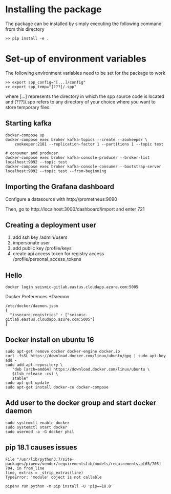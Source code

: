 # Installing the package

The package can be installed by simply executing the following command from this directory

```
>> pip install -e .
```

# Set-up of environment variables

The following environment variables need to be set for the package to work
```
>> export spp_config="[...]/config"
>> export spp_temp="[???]/.spp"
```
where [...] represents the directory in which the spp source code is located and [???]/.spp refers to any directory of
your choice where you want to store temporary files.

## Starting kafka

```
docker-compose up
docker-compose exec broker kafka-topics --create --zookeeper \
    zookeeper:2181 --replication-factor 1 --partitions 1 --topic test

# consumer and producer
docker-compose exec broker kafka-console-producer --broker-list localhost:9092 --topic test
docker-compose exec broker kafka-console-consumer --bootstrap-server localhost:9092 --topic test --from-beginning
```

## Importing the Grafana dashboard

Configure a datasource with http://prometheus:9090

Then, go to http://localhost:3000/dashboard/import and enter 721


## Creating a deployment user

1. add ssh key /admin/users
2. impersonate user
3. add public key /profile/keys
4. create api access token for registry access /profile/personal_access_tokens

## Hello

```
docker login seismic-gitlab.eastus.cloudapp.azure.com:5005
```

Docker Preferences +Daemon

```
/etc/docker/daemon.json
{
  "insecure-registries" : ["seismic-gitlab.eastus.cloudapp.azure.com:5005"]
}
```

## Docker install on ubuntu 16

```
sudo apt-get remove docker docker-engine docker.io
curl -fsSL https://download.docker.com/linux/ubuntu/gpg | sudo apt-key add -
sudo add-apt-repository \
   "deb [arch=amd64] https://download.docker.com/linux/ubuntu \
   $(lsb_release -cs) \
   stable"
sudo apt-get update
sudo apt-get install docker-ce docker-compose
```

## Add user to the docker group and start docker daemon

```
sudo systemctl enable docker
sudo systemctl start docker
sudo usermod -a -G docker phil
```

## pip 18.1 causes issues

```
File "/usr/lib/python3.7/site-packages/pipenv/vendor/requirementslib/models/requirements.p[65/705]
704, in from_line
line, extras = _strip_extras(line)
TypeError: 'module' object is not callable
```


```
pipenv run python -m pip install -U 'pip==18.0'
```
